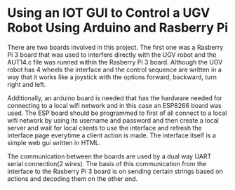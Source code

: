 # Using an IOT GUI to Control a UGV Robot Using Arduino and Rasberry Pi

There are two boards involved in this project. The first one was a Rasberry Pi 3 board that was used to interfere directly with the UGV robot and the AUT14.c file was runned within the Rasberry Pi 3 board. Although the UGV robot has 4 wheels the interface and the control sequence are written in a way that it works like a joystick with the options forward, backward, turn right and left.

Additionally, an arduino board is needed that has the hardware needed for connecting to a local wifi network and in this case an ESP8266 board was used. The ESP board should be programmed to first of all connect to a local wifi network by using its username and password and then create a local server and wait for local clients to use the interface and refresh the interface page everytime a client action is made. The interface itself is a simple web gui written in HTML.

The communication between the boards are used by a dual way UART serial connection(2 wires). The basis of this communication from the interface to the Rasberry Pi 3 board is on sending certain strings based on actions and decoding them on the other end.
